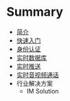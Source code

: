 # Summary

* [简介](README.md)
* [快速入门](QUICKSTART.md)
* [身份认证](AUTHENTICATION.md)
* [实时数据库](DATABASE.md)
* [实时推送](PUSH.md)
* [实时音视频通话](VIDEO.md)
* 行业解决方案
   * IM Solution

